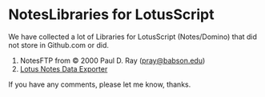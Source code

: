 # NotesLibraries for LotusScript 

We have collected a lot of Libraries for LotusScript (Notes/Domino) that did not store in Github.com or did.

1. NotesFTP from © 2000 Paul D. Ray (pray@babson.edu)
2. [Lotus Notes Data Exporter](https://github.com/KDRS-SA/lotus-notes-data-exporter)

If you have any comments, please let me know, thanks.
